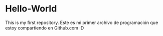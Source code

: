 # Hello-World
This is my first repository.
Este es mi primer archivo de programación que estoy compartiendo en Github.com :D
